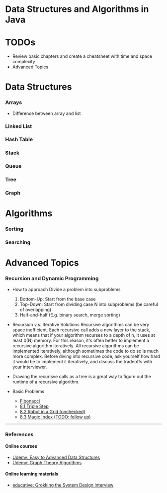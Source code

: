 # Data Structures and Algorithms in Java

# TODOs
* Review basic chapters and create a cheatsheet with time and space complexity
* Advanced Topics

# Data Structures
### Arrays
* Difference between array and list

### Linked List

### Hash Table

### Stack

### Queue

### Tree

### Graph

# Algorithms
### Sorting

### Searching

# Advanced Topics
### Recursion and Dynamic Programming
* How to approach
Divide a problem into subproblems
    1. Bottom-Up: Start from the base case
    2. Top-Down: Start from dividing case N into subproblems (be careful of overlapping)
    3. Half-and-half (E.g. binary search, merge sorting)

* Recursion v.s. Iterative Solutions
Recursive algorithms can be very space inefficient. Each recursive call adds a new layer to the stack, which means that if your algorithm recurses to a depth of n, it uses at least 0(N) memory. 
For this reason, it's often better to implement a recursive algorithm iteratively. All recursive algorithms can be implemented iteratively, although sometimes the code to do so is much more complex. 
Before diving into recursive code, ask yourself how hard it would be to implement it iteratively, and discuss the tradeoffs with your interviewer.

* Drawing the recurisve calls as a tree is a great way to figure out the runtime of a recursive algorithm.

* Basic Problems
    * [Fibonacci](cracking/dynamic_programming/Fibonacci.java)
    * [8.1 Triple Step](cracking/dynamic_programming/TripleStep.java)
    * [8.2 Robot in a Grid (unchecked)](cracking/dynamic_programming/RobotInAGrid.java)
    * [8.3 Magic Index (TODO: follow up)](cracking/dynamic_programming/MagicIndex.java)

-----
### References
#### Online courses
* [Udemy: Easy to Advanced Data Structures](https://www.udemy.com/course/introduction-to-data-structures/)
* [Udemy: Graph Theory Algorithms](https://www.udemy.com/course/graph-theory-algorithms/)

#### Online learning materials
* [educative: Grokking the System Design Interview](https://www.educative.io/explore)